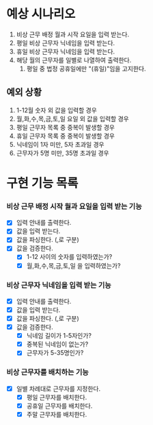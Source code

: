 # 예상 시나리오
1. 비상 근무 배정 월과 시작 요일을 입력 받는다.
2. 평일 비상 근무자 닉네임을 입력 받는다.
3. 휴일 비상 근무자 닉네임을 입력 받는다.
4. 해당 월의 근무자를 일별로 나열하여 출력한다.
    1) 평일 중 법정 공휴일에만 "(휴일)"임을 고지한다.

## 예외 상황
1. 1-12월 숫자 외 값을 입력할 경우
2. 월,화,수,목,금,토,일 요일 외 값을 입력할 경우
3. 평일 근무자 목록 중 중복이 발생할 경우
4. 휴일 근무자 목록 중 중복이 발생할 경우
5. 닉네임이 1자 미만, 5자 초과일 경우
6. 근무자가 5명 미만, 35명 초과일 경우

# 구현 기능 목록

### 비상 근무 배정 시작 월과 요일을 입력 받는 기능

- [x] 입력 안내를 출력한다.
- [x] 값을 입력 받는다.
- [x] 값을 파싱한다. (,로 구분)
- [x] 값을 검증한다.
  - [x] 1-12 사이의 숫자를 입력하였는가?
  - [x] 월,화,수,목,금,토,일 을 입력하였는가?

### 비상 근무자 닉네임을 입력 받는 기능

- [x] 입력 안내를 출력한다.
- [x] 값을 입력 받는다.
- [x] 값을 파싱한다. (,로 구분)
- [x] 값을 검증한다.
  - [x] 닉네임 길이가 1-5자인가?
  - [x] 중복된 닉네임이 없는가?
  - [x] 근무자가 5-35명인가?

### 비상 근무자를 배치하는 기능

- [x] 일별 차례대로 근무자를 지정한다.
  - [x] 평일 근무자를 배치한다.
  - [x] 공휴일 근무자를 배치한다.
  - [x] 주말 근무자를 배치한다.
